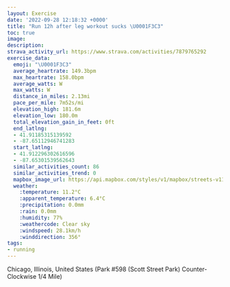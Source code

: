 ```yaml
---
layout: Exercise
date: '2022-09-28 12:18:32 +0000'
title: "Run 12h after leg workout sucks \U0001F3C3"
toc: true
image:
description:
strava_activity_url: https://www.strava.com/activities/7879765292
exercise_data:
  emoji: "\U0001F3C3"
  average_heartrate: 149.3bpm
  max_heartrate: 158.0bpm
  average_watts: W
  max_watts: W
  distance_in_miles: 2.13mi
  pace_per_mile: 7m52s/mi
  elevation_high: 181.6m
  elevation_low: 180.0m
  total_elevation_gain_in_feet: 0ft
  end_latlng:
  - 41.91185315139592
  - -87.65112946741283
  start_latlng:
  - 41.912296302616596
  - -87.65301539562643
  similar_activities_count: 86
  similar_activities_trend: 0
  mapbox_image_url: https://api.mapbox.com/styles/v1/mapbox/streets-v11/static/path-5+787af2-1.0(k%7Bx~Fhl~uOC%7DAMe%40CSLYh%40o%40n%40aATa%40Na%40D%5DD%7BAPmA%3FaBDkADSQmCGqCD%7BBGwD%40YHc%40%40%5BAg%40Ia%40AYDIv%40WzA%3FH%40JHFJDTG~%40%3FbACl%40%40h%40%40TLTNJNB%60%40%40T%3Fl%40KJIHKHY%40c%40GqCEYMUOKSCU%3F%7B%40FG%40OJQ%5EEh%40HnACx%40%40TDTFJVLTB%5EEf%40ATGJKHMHa%40E%7BCCWQ_%40MMUGQA%5DF%5D%40G%40QLKPIf%40%3Fr%40D%7C%40Aj%40%40TBLJNXLRBfAKPEPQL_%40%40%5BIqCEYEKMOOGKAy%40%40%5DFOHGJIRIZA%60%40FlAAf%40DXHTVTPDf%40Ir%40EXUHUB%5D%40aAG%7BAIYKQSK%5DIwA%40QCg%40SWC%5DBOE%5BFYROFGFCJA%5CDb%40Ll%40N%60%40%3FLIh%40%40LBLZ%5ELXF%5E%40NALGNMFMDa%40DEDGJ%40PPh%40BXAfABb%40%3Fx%40FjGEr%40CdCIl%40GT),pin-s-s+e5b22e(-87.65141,41.91174),pin-s-f+89ae00(-87.64965999999995,41.91111999999996)/auto/800x800?access_token=pk.eyJ1Ijoiam9zaGJlY2ttYW4iLCJhIjoiY205eWR2aDd1MWZ6djJrbXc4a3M0bWZleiJ9.XiG9OWkNcZk2QzjJbxLB4A
  weather:
    :temperature: 11.2°C
    :apparent_temperature: 6.4°C
    :precipitation: 0.0mm
    :rain: 0.0mm
    :humidity: 77%
    :weathercode: Clear sky
    :windspeed: 28.1km/h
    :winddirection: 356°
tags:
- running
---
```

Chicago, Illinois, United States (Park #598 (Scott Street Park) Counter-Clockwise 1/4 Mile)
